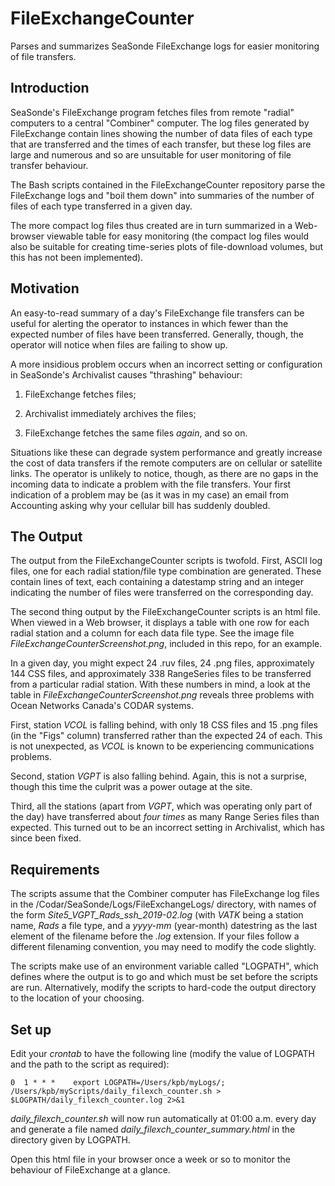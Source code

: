 # FileExchangeCounter
Parses and summarizes SeaSonde FileExchange logs for easier monitoring of file transfers.

## Introduction
SeaSonde's FileExchange program fetches files from remote "radial" computers to a central "Combiner" computer. The log files generated by FileExchange contain lines showing the number of data files of each type that are transferred and the times of each transfer, but these log files are large and numerous and so are unsuitable for user monitoring of file transfer behaviour.

The Bash scripts contained in the FileExchangeCounter repository parse the FileExchange logs and "boil them down" into summaries of the number of files of each type transferred in a given day. 

The more compact log files thus created are in turn summarized in a Web-browser viewable table for easy monitoring (the compact log files would also be suitable for creating time-series plots of file-download volumes, but this has not been implemented).

## Motivation
An easy-to-read summary of a day's FileExchange file transfers can be useful for alerting the operator to instances in which fewer than the expected number of files have been transferred. Generally, though, the operator will notice when files are failing to show up. 

A more insidious problem occurs when an incorrect setting or configuration in SeaSonde's Archivalist causes "thrashing" behaviour:

1. FileExchange fetches files;

2. Archivalist immediately archives the files; 

3. FileExchange fetches the same files *again*, and so on.

Situations like these can degrade system performance and greatly increase the cost of data transfers if the remote computers are on cellular or satellite links. The operator is unlikely to notice, though, as there are no gaps in the incoming data to indicate a problem with the file transfers. Your first indication of a problem may be (as it was in my case) an email from Accounting asking why your cellular bill has suddenly doubled.

## The Output
The output from the FileExchangeCounter scripts is twofold. First, ASCII log files, one for each radial station/file type combination are generated. These contain lines of text, each containing a datestamp string and an integer indicating the number of files were transferred on the corresponding day.

The second thing output by the FileExchangeCounter scripts is an html file. When viewed in a Web browser, it displays a table with one row for each radial station and a column for each data file type. See the image file *FileExchangeCounterScreenshot.png*, included in this repo, for an example.

In a given day, you might expect 24 .ruv files, 24 .png files, approximately 144 CSS files, and approximately 338 RangeSeries files to be transferred from a particular radial station. With these numbers in mind, a look at the table in *FileExchangeCounterScreenshot.png* reveals three problems with Ocean Networks Canada's CODAR systems. 

First, station *VCOL* is falling behind, with only 18 CSS files and 15 .png files (in the "Figs" column) transferred rather than the expected 24 of each. This is not unexpected, as *VCOL* is known to be experiencing communications problems.

Second, station *VGPT* is also falling behind. Again, this is not a surprise, though this time the culprit was a power outage at the site.

Third, all the stations (apart from *VGPT*, which was operating only part of the day) have transferred about *four times* as many Range Series files than expected. This turned out to be an incorrect setting in Archivalist, which has since been fixed. 

## Requirements
The scripts assume that the Combiner computer has FileExchange log files in the /Codar/SeaSonde/Logs/FileExchangeLogs/ directory, with names of the form *Site5_VGPT_Rads_ssh_2019-02.log* (with *VATK* being a station name, *Rads* a file type, and a *yyyy-mm* (year-month) datestring as the last element of the filename before the *.log* extension. If your files follow a different filenaming convention, you may need to modify the code slightly.

The scripts make use of an environment variable called "LOGPATH", which defines where the output is to go and which must be set before the scripts are run. Alternatively, modify the scripts to hard-code the output directory to the location of your choosing.

## Set up
Edit your *crontab* to have the following line (modify the value of LOGPATH and the path to the script as required):

    0  1 * * *    export LOGPATH=/Users/kpb/myLogs/; /Users/kpb/myScripts/daily_filexch_counter.sh > $LOGPATH/daily_filexch_counter.log 2>&1
    
*daily_filexch_counter.sh* will now run automatically at 01:00 a.m. every day and generate a file named *daily_filexch_counter_summary.html* in the directory given by LOGPATH. 

Open this html file in your browser once a week or so to monitor the behaviour of FileExchange at a glance.
